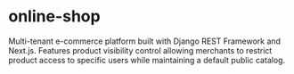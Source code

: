 # online-shop
Multi-tenant e-commerce platform built with Django REST Framework and Next.js. Features product visibility control allowing merchants to restrict product access to specific users while maintaining a default public catalog.
